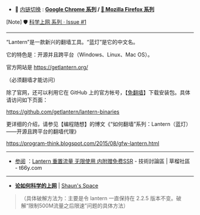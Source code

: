 - 🔄 [内链切换](https://github.com/inchoong/go/tree/master/GFW/Lantern) : **[Google Chrome 系列](https://github.com/taoste/Hello-World/tree/master/Tools/Google%20Chrome) / 
[🦊 Mozilla Firefox 系列](https://github.com/taoste/Hello-World/tree/master/Tools/Mozilla%20Firefox)**


[Note] 🛡️ [科学上网 系列 · Issue #1](https://github.com/taoste/taoste.github.io/issues/1) 

-------------------------------------------------------------------

“Lantern”是一款新兴的翻墙工具。“蓝灯”是它的中文名。

它的特色是：开源并且跨平台（Windows、Linux、Mac OS）。

官方网站是 https://getlantern.org/

（必须翻墙才能访问） 

除了官网，还可以利用它在 GitHub 上的官方帐号，【[免翻墙](https://github.com/getlantern)】下载安装包。具体请访问如下页面：

https://github.com/getlantern/lantern-binaries

更详细的介绍，请参见【编程随想】的博文《“如何翻墙”系列：Lantern（蓝灯）——开源且跨平台的翻墙代理》

https://program-think.blogspot.com/2015/08/gfw-lantern.html

--------------------------------------------------------------

- [参阅](RRS.md) ：[Lantern 重置流量 无限使用 内附赠免费SSR](https://t66y.com/htm_data/7/1809/3277866.html) - 技術討論區 | 草榴社區 - t66y.com

--------------------------------------------------------------

- [**论如何科学的上网**](https://cniter.github.io/posts/df943c4f.html) | [Shaun's Space](https://cniter.github.io/)  
> （具体破解方法为：主要是令 lantern 一直保持在 2.2.5 版本不变。破解“限制500M流量之后限速”问题的具体方法）
